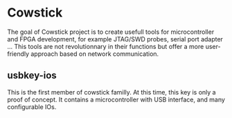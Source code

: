 # Cowstick

The goal of Cowstick project is to create usefull tools for microcontroller
and FPGA development, for example JTAG/SWD probes, serial port adapter ...
This tools are not revolutionnary in their functions but offer a more
user-friendly approach based on network communication.

## usbkey-ios

This is the first member of cowstick familly. At this time, this key is only
a proof of concept. It contains a microcontroller with USB interface, and
many configurable IOs.
